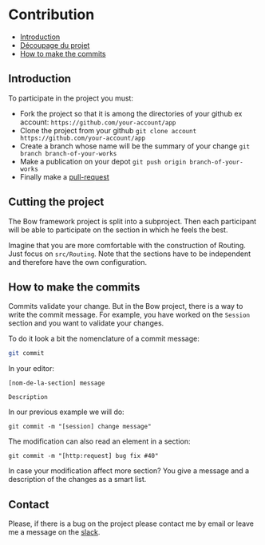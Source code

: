 # Contribution

- [Introduction](#introduction)
- [Découpage du projet](#découpage-du-projet)
- [How to make the commits](#comment-faire-les-commits)

## Introduction

To participate in the project you must:

- Fork the project so that it is among the directories of your github ex account: `https://github.com/your-account/app`
- Clone the project from your github `git clone account https://github.com/your-account/app`
- Create a branch whose name will be the summary of your change `git branch branch-of-your-works`
- Make a publication on your depot `git push origin branch-of-your-works`
- Finally make a [pull-request](https://www.thinkful.com/learn/github-pull-request-tutorial/Keep-Tabs-on-the-Project#Time-to-Submit-Your-First-PR)


## Cutting the project

The Bow framework project is split into a subproject. Then each participant will be able to participate on the section in which he feels the best.

Imagine that you are more comfortable with the construction of Routing. Just focus on `src/Routing`. Note that the sections have to be independent and therefore have the own configuration.

## How to make the commits

Commits validate your change. But in the Bow project, there is a way to write the commit message. For example, you have worked on the `Session` section and you want to validate your changes.

To do it look a bit the nomenclature of a commit message:

```sh
git commit
```

In your editor:

```
[nom-de-la-section] message

Description
```

In our previous example we will do:

```
git commit -m "[session] change message"
```

The modification can also read an element in a section:

```
git commit -m "[http:request] bug fix #40"
```

In case your modification affect more section? You give a message and a description of the changes as a smart list.

## Contact

Please, if there is a bug on the project please contact me by email or leave me a message on the [slack](https://bowphp.slack.com).
